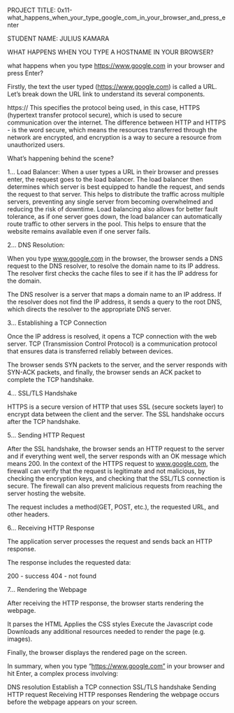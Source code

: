 PROJECT TITLE: 0x11-what_happens_when_your_type_google_com_in_your_browser_and_press_enter

STUDENT NAME: JULIUS KAMARA

WHAT HAPPENS WHEN YOU TYPE A HOSTNAME IN YOUR BROWSER?

what happens when you type https://www.google.com in your browser and press Enter?

Firstly, the text the user typed (https://www.google.com) is called a URL. Let’s break down the URL link to understand its several components.

https:// This specifies the protocol being used, in this case, HTTPS (hypertext transfer protocol secure), which is used to secure communication over the internet. The difference between HTTP and HTTPS - is the word secure, which means the resources transferred through the network are encrypted, and encryption is a way to secure a resource from unauthorized users.


What’s happening behind the scene?

1… Load Balancer:
When a user types a URL in their browser and presses enter, the request goes to the load balancer. The load balancer then determines which server is best equipped to handle the request, and sends the request to that server. This helps to distribute the traffic across multiple servers, preventing any single server from becoming overwhelmed and reducing the risk of downtime.
Load balancing also allows for better fault tolerance, as if one server goes down, the load balancer can automatically route traffic to other servers in the pool. This helps to ensure that the website remains available even if one server fails.




2… DNS Resolution:

When you type www.google.com in the browser, the browser sends a DNS request to the DNS resolver, to resolve the domain name to its IP address. The resolver first checks the cache files to see if it has the IP address for the domain. 

The DNS resolver is a server that maps a domain name to an IP address. If the resolver does not find the IP address, it sends a query to the root DNS, which directs the resolver to the appropriate DNS server.

3… Establishing a TCP Connection

Once the IP address is resolved, it opens a TCP connection with the web server. TCP (Transmission Control Protocol) is a communication protocol that ensures data is transferred reliably between devices.

The browser sends SYN packets to the server, and the server responds with SYN-ACK packets, and finally, the browser sends an ACK packet to complete the TCP handshake.


4… SSL/TLS Handshake

HTTPS is a secure version of HTTP that uses SSL (secure sockets layer) to encrypt data between the client and the server. The SSL handshake occurs after the TCP handshake.


5… Sending HTTP Request

After the SSL handshake, the browser sends an HTTP request to the server and if everything went well, the server responds with an OK message which means 200. In the context of the HTTPS request to www.google.com, the firewall can verify that the request is legitimate and not malicious, by checking the encryption keys, and checking that the SSL/TLS connection is secure. The firewall can also prevent malicious requests from reaching the server hosting the website.

The request includes a method(GET, POST, etc.), the requested URL, and other headers.


6… Receiving HTTP Response

The application server processes the request and sends back an HTTP response.

The response includes the requested data:

200 - success
404 - not found


7… Rendering the Webpage 

After receiving the HTTP response, the browser starts rendering the webpage.

It parses the HTML
Applies the CSS styles
Execute the Javascript code
Downloads any additional resources needed to render the page (e.g. images).

Finally, the browser displays the rendered page on the screen.

In summary, when you type “https://www.google.com” in your browser and hit Enter, a complex process involving:

DNS resolution
Establish a TCP connection
SSL/TLS handshake
Sending HTTP request
Receiving HTTP responses
Rendering the webpage occurs before the webpage appears on your screen.


